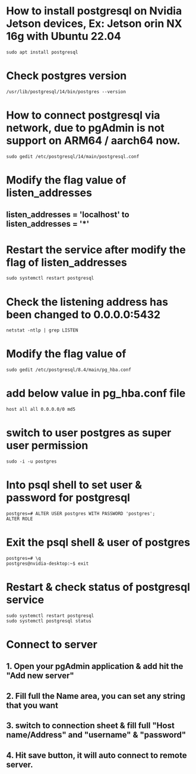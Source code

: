 # How to install postgresql on Nvidia Jetson devices, Ex: Jetson orin NX 16g with Ubuntu 22.04
```
sudo apt install postgresql
```
# Check postgres version
```
/usr/lib/postgresql/14/bin/postgres --version
```
# How to connect postgresql via network, due to pgAdmin is not support on ARM64 / aarch64 now.
```
sudo gedit /etc/postgresql/14/main/postgresql.conf
```
# Modify the flag value of listen_addresses
## listen_addresses = 'localhost' to listen_addresses = '*'
# Restart the service after modify the flag of listen_addresses
```
sudo systemctl restart postgresql
```
# Check the listening address has been changed to 0.0.0.0:5432
```
netstat -ntlp | grep LISTEN
```
# Modify the flag value of
```
sudo gedit /etc/postgresql/8.4/main/pg_hba.conf
```
# add below value in pg_hba.conf file
```
host all all 0.0.0.0/0 md5
```
# switch to user postgres as super user permission
````
sudo -i -u postgres
````
# Into psql shell to set user & password for postgresql
````
postgres=# ALTER USER postgres WITH PASSWORD 'postgres';
ALTER ROLE
````
# Exit the psql shell & user of postgres
```
postgres=# \q
postgres@nvidia-desktop:~$ exit
```
# Restart & check status of postgresql service
```
sudo systemctl restart postgresql
sudo systemctl postgresql status
```
# Connect to server
## 1. Open your pgAdmin application & add hit the "Add new server"
## 2. Fill full the Name area, you can set any string that you want
## 3. switch to connection sheet & fill full "Host name/Address" and "username" & "password"
## 4. Hit save button, it will auto connect to remote server.








